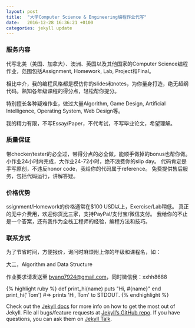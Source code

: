 ```yaml
---
layout: post
title:  "大学Computer Science & Engineering编程作业代写"
date:   2016-12-28 16:36:21 +0100
categories: jekyll update
---
```


### 服务内容
代写北美（美国、加拿大）、澳洲、英国以及其他国家的Computer Science编程作业，范围包括Assignment, Homework, Lab, Project和Final。

相比中介，我的编程风格都是模仿你的slides和notes，为你量身打造，绝无超纲代码。熟知各年级课程的得分点，轻松帮你提分。

特别擅长各种疑难作业，做过大量Algorithm, Game Design, Artificial Intelligence, Operating System, Web Design等。

我的精力有限，不写Essay/Paper，不代考试，不写毕业论文，希望理解。

### 质量保证

带checker/tester的必全过，带得分点的必全做，能顺手做掉的bonus也帮你做。
小作业24小时内完成，大作业24-72小时，绝不浪费你的slip day。
代码肯定是手写原创，不违反honor code，我给你的代码属于reference。
免费提供售后服务，包括代码运行，讲解答疑。


### 价格优势

ssignment/Homework的价格通常在$100 USD以上，Exercise/Lab稍低。
真正的无中介费用，欢迎你货比三家，支持PayPal/支付宝/微信支付。
我给你的不止是一个答案，还有我作为全栈工程师的经验，编程方法和技巧。
### 联系方式

为了节省时间，方便报价，询问时麻烦附上你的年级和课程名，如：

大二，Algorithm and Data Structure

作业要求请发送至 byang7924@gmail.com，同时微信我：xxhh8688

{% highlight ruby %}
def print_hi(name)
  puts "Hi, #{name}"
end
print_hi('Tom')
#=> prints 'Hi, Tom' to STDOUT.
{% endhighlight %}

Check out the [Jekyll docs][jekyll-docs] for more info on how to get the most out of Jekyll. File all bugs/feature requests at [Jekyll’s GitHub repo][jekyll-gh]. If you have questions, you can ask them on [Jekyll Talk][jekyll-talk].

[jekyll-docs]: http://jekyllrb.com/docs/home
[jekyll-gh]:   https://github.com/jekyll/jekyll
[jekyll-talk]: https://talk.jekyllrb.com/
